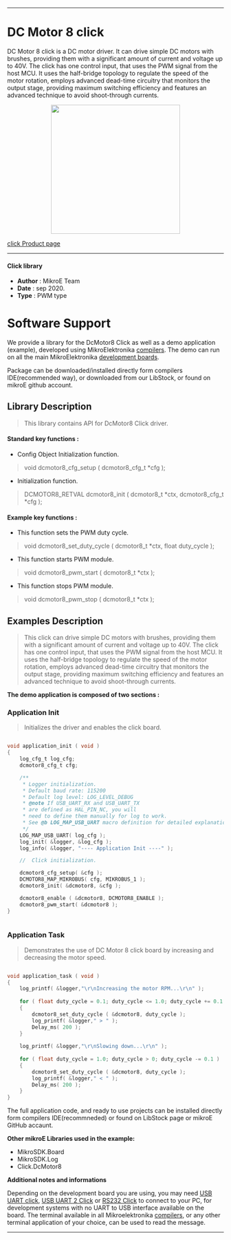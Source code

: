 
---
# DC Motor 8 click

DC Motor 8 click is a DC motor driver. It can drive simple DC motors with brushes, providing them with a significant amount of current and voltage up to 40V. The click has one control input, that uses the PWM signal from the host MCU. It uses the half-bridge topology to regulate the speed of the motor rotation, employs advanced dead-time circuitry that monitors the output stage, providing maximum switching efficiency and features an advanced technique to avoid shoot-through currents.

<p align="center">
  <img src="https://download.mikroe.com/images/click_for_ide/dcmotor8_click.png" height=300px>
</p>

[click Product page](https://www.mikroe.com/dc-motor-8-click)

---


#### Click library 

- **Author**        : MikroE Team
- **Date**          : sep 2020.
- **Type**          : PWM type


# Software Support

We provide a library for the DcMotor8 Click 
as well as a demo application (example), developed using MikroElektronika 
[compilers](https://shop.mikroe.com/compilers). 
The demo can run on all the main MikroElektronika [development boards](https://shop.mikroe.com/development-boards).

Package can be downloaded/installed directly form compilers IDE(recommended way), or downloaded from our LibStock, or found on mikroE github account. 

## Library Description

> This library contains API for DcMotor8 Click driver.

#### Standard key functions :

- Config Object Initialization function.
> void dcmotor8_cfg_setup ( dcmotor8_cfg_t *cfg ); 
 
- Initialization function.
> DCMOTOR8_RETVAL dcmotor8_init ( dcmotor8_t *ctx, dcmotor8_cfg_t *cfg );


#### Example key functions :

- This function sets the PWM duty cycle.
> void dcmotor8_set_duty_cycle ( dcmotor8_t *ctx, float duty_cycle );
 
- This function starts PWM module.
> void dcmotor8_pwm_start ( dcmotor8_t *ctx );

- This function stops PWM module.
> void dcmotor8_pwm_stop ( dcmotor8_t *ctx );

## Examples Description

> This click can drive simple DC motors with brushes, providing them with a significant amount 
> of current and voltage up to 40V. The click has one control input, that uses the PWM signal 
> from the host MCU. It uses the half-bridge topology to regulate the speed of the motor 
> rotation, employs advanced dead-time circuitry that monitors the output stage, providing 
> maximum switching efficiency and features an advanced technique to avoid shoot-through 
> currents.

**The demo application is composed of two sections :**

### Application Init 

> Initializes the driver and enables the click board.

```c

void application_init ( void )
{
    log_cfg_t log_cfg;
    dcmotor8_cfg_t cfg;

    /** 
     * Logger initialization.
     * Default baud rate: 115200
     * Default log level: LOG_LEVEL_DEBUG
     * @note If USB_UART_RX and USB_UART_TX 
     * are defined as HAL_PIN_NC, you will 
     * need to define them manually for log to work. 
     * See @b LOG_MAP_USB_UART macro definition for detailed explanation.
     */
    LOG_MAP_USB_UART( log_cfg );
    log_init( &logger, &log_cfg );
    log_info( &logger, "---- Application Init ----" );

    //  Click initialization.

    dcmotor8_cfg_setup( &cfg );
    DCMOTOR8_MAP_MIKROBUS( cfg, MIKROBUS_1 );
    dcmotor8_init( &dcmotor8, &cfg );

    dcmotor8_enable ( &dcmotor8, DCMOTOR8_ENABLE );
    dcmotor8_pwm_start( &dcmotor8 );
}
  
```

### Application Task

> Demonstrates the use of DC Motor 8 click board by increasing and decreasing the motor speed.

```c

void application_task ( void )
{
    log_printf( &logger,"\r\nIncreasing the motor RPM...\r\n" );
    
    for ( float duty_cycle = 0.1; duty_cycle <= 1.0; duty_cycle += 0.1 )
    {
        dcmotor8_set_duty_cycle ( &dcmotor8, duty_cycle );
        log_printf( &logger," > " );
        Delay_ms( 200 );
    }
    
    log_printf( &logger,"\r\nSlowing down...\r\n" );
    
    for ( float duty_cycle = 1.0; duty_cycle > 0; duty_cycle -= 0.1 )
    {
        dcmotor8_set_duty_cycle ( &dcmotor8, duty_cycle );
        log_printf( &logger," < " );
        Delay_ms( 200 );
    }
}  

```

The full application code, and ready to use projects can be  installed directly form compilers IDE(recommneded) or found on LibStock page or mikroE GitHub accaunt.

**Other mikroE Libraries used in the example:** 

- MikroSDK.Board
- MikroSDK.Log
- Click.DcMotor8

**Additional notes and informations**

Depending on the development board you are using, you may need 
[USB UART click](https://shop.mikroe.com/usb-uart-click), 
[USB UART 2 Click](https://shop.mikroe.com/usb-uart-2-click) or 
[RS232 Click](https://shop.mikroe.com/rs232-click) to connect to your PC, for 
development systems with no UART to USB interface available on the board. The 
terminal available in all Mikroelektronika 
[compilers](https://shop.mikroe.com/compilers), or any other terminal application 
of your choice, can be used to read the message.



---
